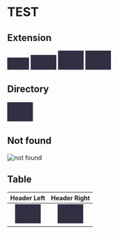 # TEST

## Extension
<img src="test1.png" alt="png" width="50" height="28" decoding="async">
<img src="test2.jpg" alt="jpg" width="59" height="34" loading="lazy">
<img src="test3.gif" alt="gif" width="59" height="44" loading="lazy">
<img src="test4.webp" alt="webp" width="59" height="44" loading="lazy">

## Directory
<img src="dir-test/test6.webp" alt="dir" width="59" height="44" loading="lazy">

## Not found
![not found](test11.png)

## Table
|Header Left|Header Right|
|:---:|:---:|
|![left](test4.webp)|![right](dir-test/test6.webp)|
